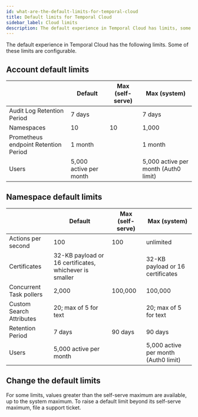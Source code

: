 ```yaml
---
id: what-are-the-default-limits-for-temporal-cloud
title: Default limits for Temporal Cloud
sidebar_label: Cloud limits
description: The default experience in Temporal Cloud has limits, some of which are configurable.
---
```


<!--- What are the default limits for Temporal Cloud? --->

The default experience in Temporal Cloud has the following limits.
Some of these limits are configurable.

<!--- What are the default limits for accounts in Temporal Cloud? --->

## Account default limits

|                                      | Default                | Max (self-serve) | Max (system)                         |
| ------------------------------------ | ---------------------- | ---------------- | ------------------------------------ |
| Audit Log Retention Period           | 7 days                 |                  | 7 days                               |
| Namespaces                           | 10                     | 10               | 1,000                                |
| Prometheus endpoint Retention Period | 1 month                |                  | 1 month                              |
| Users                                | 5,000 active per month |                  | 5,000 active per month (Auth0 limit) |

<!--- What are the default limits for Namespaces in Temporal Cloud? --->

## Namespace default limits

|                          | Default                                                | Max (self-serve) | Max (system)                         |
| ------------------------ | ------------------------------------------------------ | ---------------- | ------------------------------------ |
| Actions per second       | 100                                                    | 100              | unlimited                            |
| Certificates             | 32-KB payload or 16 certificates, whichever is smaller |                  | 32-KB payload or 16 certificates     |
| Concurrent Task pollers  | 2,000                                                  | 100,000          | 100,000                              |
| Custom Search Attributes | 20; max of 5 for text                                  |                  | 20; max of 5 for text                |
| Retention Period         | 7 days                                                 | 90 days          | 90 days                              |
| Users                    | 5,000 active per month                                 |                  | 5,000 active per month (Auth0 limit) |

<!--- How to change the default limits for Temporal Cloud --->

## Change the default limits

For some limits, values greater than the self-serve maximum are available, up to the system maximum.
To raise a default limit beyond its self-serve maximum, file a support ticket.
